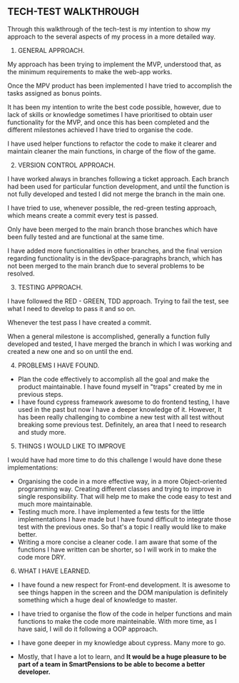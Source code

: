 ## TECH-TEST WALKTHROUGH

Through this walkthrough of the tech-test is my intention to show my approach to the several aspects of my process in a more detailed way.
1. GENERAL APPROACH.

My approach has been trying to implement the MVP, understood that, as the minimum requirements to make the web-app works.

Once the MPV product has been implemented I have tried to accomplish the tasks assigned as bonus points. 

It has been my intention to write the best code possible, however, due to lack of skills or knowledge sometimes I have prioritised to obtain user functionality for the MVP, and once this has been completed and the different milestones achieved I have tried to organise the code.

I have used helper functions to refactor the code to make it clearer and maintain cleaner the main functions, in charge of the flow of the game.

2. VERSION CONTROL APPROACH.

I have worked always in branches following a ticket approach. 
Each branch had been used for particular function development, and until the function is not fully developed and tested I did not merge the branch in the main one.

I have tried to use, whenever possible, the red-green testing approach, which means create a commit every test is passed.

Only have been merged to the main branch those branches which have been fully tested and are functional at the same time.

I have added more functionalities in other branches, and the final version regarding functionality is in the devSpace-paragraphs branch, which has not been merged to the main branch due to several problems to be resolved.

3. TESTING APPROACH.

I have followed the RED - GREEN, TDD approach. Trying to fail the test, see what I need to develop to pass it and so on.

Whenever the test pass I have created a commit.

When a general milestone is accomplished, generally a function fully developed and tested, I have merged the branch in which I was working and created a new one and so on until the end.

4. PROBLEMS I HAVE FOUND.

 - Plan the code effectively to accomplish all the goal and make the product maintainable. I have found myself in "traps" created by me in previous steps. 
 - I have found cypress framework awesome to do frontend testing, I have used in the past but now I have a deeper knowledge of it. However, It has been really challenging to combine a new test with all test without breaking some previous test. Definitely, an area that I need to research and study more.

 5. THINGS I WOULD LIKE TO IMPROVE

  I would have had more time to do this challenge I would have done these implementations:

- Organising the code in a more effective way, in a more Object-oriented programming way. Creating different classes and trying to improve in single responsibility. That will help me to make the code easy to test and much more maintainable.
- Testing much more. I have implemented a few tests for the little implementations I have made but I have found difficult to integrate those test with the previous ones. So that's a topic I really would like to make better.
- Writing a more concise a cleaner code. I am aware that some of the functions I have written can be shorter, so I will work in to make the code more DRY.


6. WHAT I HAVE LEARNED.

- I have found a new respect for Front-end development. It is awesome to see things happen in the screen and the DOM manipulation is definitely something which a huge deal of knowledge to master.
- I have tried to organise the flow of the code in helper functions and main functions to make the code more mainteinable. With more time, as I have said, I will do it following a OOP approach.
- I have gone deeper in my knowledge about cypress. Many more to go.

- Mostly, that I have a lot to learn, and <strong>It would be a huge pleasure to be part of a team in SmartPensions to be able to become a better developer.</strong>









